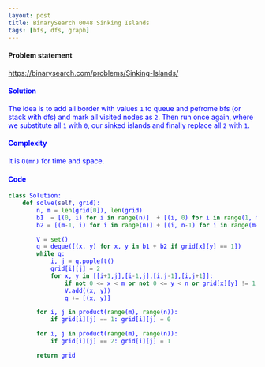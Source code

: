 ```yaml
---
layout: post
title: BinarySearch 0048 Sinking Islands
tags: [bfs, dfs, graph]
---
```


#### Problem statement

<a href="https://binarysearch.com/problems/Sinking-Islands/"> <font color = blue>https://binarysearch.com/problems/Sinking-Islands/

#### Solution
The idea is to add all border with values `1` to queue and pefrome bfs (or stack with dfs) and mark all visited nodes as `2`. Then run once again, where we substitute all `1` with `0`, our sinked islands and finally replace all `2` with `1`.

#### Complexity
It is `O(mn)` for time and space.

#### Code
```python
class Solution:
    def solve(self, grid):
        n, m = len(grid[0]), len(grid)
        b1  = [(0, i) for i in range(n)]  + [(i, 0) for i in range(1, m)]
        b2 = [(m-1, i) for i in range(n)] + [(i, n-1) for i in range(m-1)]

        V = set()
        q = deque([(x, y) for x, y in b1 + b2 if grid[x][y] == 1])
        while q:
            i, j = q.popleft()
            grid[i][j] = 2
            for x, y in [[i+1,j],[i-1,j],[i,j-1],[i,j+1]]:
                if not 0 <= x < m or not 0 <= y < n or grid[x][y] != 1 or (x, y) in V: continue
                V.add((x, y))
                q += [(x, y)]

        for i, j in product(range(m), range(n)):
            if grid[i][j] == 1: grid[i][j] = 0

        for i, j in product(range(m), range(n)):
            if grid[i][j] == 2: grid[i][j] = 1

        return grid
```
